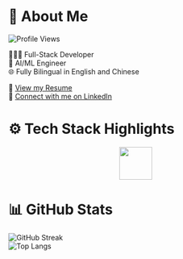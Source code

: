 # 👋 About Me 
![Profile Views](https://komarev.com/ghpvc/?username=RoyH11&color=blue) 

👨🏻‍💻 Full-Stack Developer\
🤖 AI/ML Engineer\
🌐 Fully Bilingual in English and Chinese

📄 [View my Resume](https://royh11.github.io/assets/resume/Roy_Huang_Resume.pdf
) \
🔗 [Connect with me on LinkedIn](https://www.linkedin.com/in/royhuang11/)

# ⚙️ Tech Stack Highlights
<p align="center">
  <img src="https://skillicons.dev/icons?i=js,python,java,cpp,react,flask,postgres,pytorch,docker,linux,git" height="65">
</p>

# 📊 GitHub Stats
![GitHub Streak](https://nirzak-streak-stats.vercel.app/?user=royh11&theme=vision-friendly-dark) <br>
![Top Langs](https://github-readme-stats.vercel.app/api/top-langs/?username=royh11&theme=vision-friendly-dark&layout=compact&hide=Jupyter%20Notebook,css,scss,html&cache_bust=12345)

